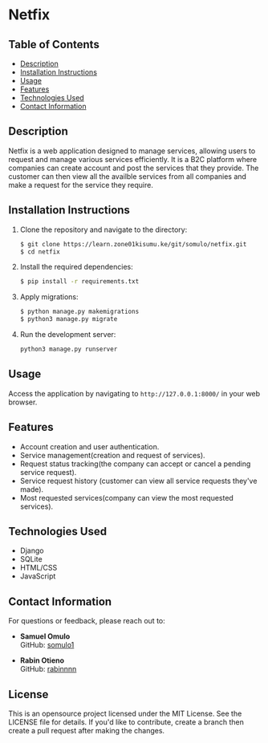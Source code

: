 # Netfix

## Table of Contents
- [Description](#description)
- [Installation Instructions](#installation-instructions)
- [Usage](#usage)
- [Features](#features)
- [Technologies Used](#technologies-used)
- [Contact Information](#contact-information)

## Description
Netfix is a web application designed to manage services, allowing users to request and manage various services efficiently. It is a B2C platform where companies can create account and post the services that they provide. The customer can then view all the availble services from all companies and make a request for the service they require.

## Installation Instructions
1. Clone the repository and navigate to the directory:
   ```bash
   $ git clone https://learn.zone01kisumu.ke/git/somulo/netfix.git
   $ cd netfix
   ```
2. Install the required dependencies:
   ```bash
   $ pip install -r requirements.txt
   ```
3. Apply migrations:
   ```bash
   $ python manage.py makemigrations
   $ python3 manage.py migrate
   ```
4. Run the development server:
   ```bash
   python3 manage.py runserver
   ```

## Usage
Access the application by navigating to `http://127.0.0.1:8000/` in your web browser.

## Features
- Account creation and user authentication.
- Service management(creation and request of services).
- Request status tracking(the company can accept or cancel a pending service request).
- Service request history (customer can view all service requests they've made).
- Most requested services(company can view the most requested services).

## Technologies Used
- Django
- SQLite
- HTML/CSS
- JavaScript

## Contact Information
For questions or feedback, please reach out to:

- **Samuel Omulo**  
  GitHub: [somulo1](https://github.com/somulo1)

- **Rabin Otieno**  
  GitHub: [rabinnnn](https://github.com/rabinnnn)

## License
This is an opensource project licensed under the MIT License. See the LICENSE file for details. If you'd like to contribute, create a branch then create a pull request after making the changes.
